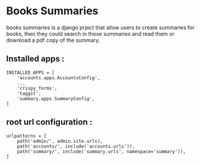 
# Books Summaries

books summaries is a django prject that allow users to create summaries for books, then they could search in those summaries and read them or download a pdf copy of the summary.


## Installed apps :
```
INSTALLED_APPS = [
    'accounts.apps.AccountsConfig',
    ...
    'crispy_forms',
    'taggit',
    'summary.apps.SummaryConfig',
]
```

## root url configuration :
```
urlpatterns = [
    path('admin/', admin.site.urls),
    path('accounts/', include('accounts.urls')),
    path('summary/', include('summary.urls', namespace='summary')),
]
```

